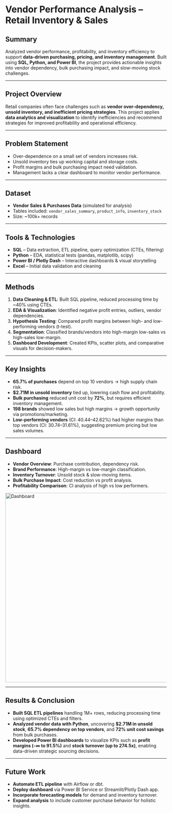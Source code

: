 #  Vendor Performance Analysis – Retail Inventory & Sales

##  Summary  
Analyzed vendor performance, profitability, and inventory efficiency to support **data-driven purchasing, pricing, and inventory management**. Built using **SQL, Python, and Power BI**, the project provides actionable insights into vendor dependency, bulk purchasing impact, and slow-moving stock challenges.

---

##  Project Overview  
Retail companies often face challenges such as **vendor over-dependency, unsold inventory, and inefficient pricing strategies**. This project applies **data analytics and visualization** to identify inefficiencies and recommend strategies for improved profitability and operational efficiency.

---

##  Problem Statement  
- Over-dependence on a small set of vendors increases risk.  
- Unsold inventory ties up working capital and storage costs.  
- Profit margins and bulk purchasing impact need validation.  
- Management lacks a clear dashboard to monitor vendor performance.  

---

##  Dataset  
- **Vendor Sales & Purchases Data** (simulated for analysis)  
- Tables included: `vendor_sales_summary`, `product_info`, `inventory_stock`  
- Size: ~100k+ records  

---

##  Tools & Technologies  
- **SQL** – Data extraction, ETL pipeline, query optimization (CTEs, filtering)  
- **Python** – EDA, statistical tests (pandas, matplotlib, scipy)  
- **Power BI / Plotly Dash** – Interactive dashboards & visual storytelling  
- **Excel** – Initial data validation and cleaning  

---

##  Methods  
1. **Data Cleaning & ETL**: Built SQL pipeline, reduced processing time by ~40% using CTEs.  
2. **EDA & Visualization**: Identified negative profit entries, outliers, vendor dependencies.  
3. **Hypothesis Testing**: Compared profit margins between high- and low-performing vendors (t-test).  
4. **Segmentation**: Classified brands/vendors into high-margin low-sales vs high-sales low-margin.  
5. **Dashboard Development**: Created KPIs, scatter plots, and comparative visuals for decision-makers.  

---

##  Key Insights  
- **65.7% of purchases** depend on top 10 vendors → high supply chain risk.  
- **$2.71M in unsold inventory** tied up, lowering cash flow and profitability.  
- **Bulk purchasing** reduced unit cost by **72%**, but requires efficient inventory management.  
- **198 brands** showed low sales but high margins → growth opportunity via promotions/marketing.  
- **Low-performing vendors** (CI: 40.44–42.62%) had higher margins than top vendors (CI: 30.74–31.61%), suggesting premium pricing but low sales volumes.  

---

##  Dashboard  
- **Vendor Overview**: Purchase contribution, dependency risk.  
- **Brand Performance**: High-margin vs low-margin classification.  
- **Inventory Turnover**: Unsold stock & slow-moving items.  
- **Bulk Purchase Impact**: Cost reduction vs profit analysis.  
- **Profitability Comparison**: CI analysis of high vs low performers.  

<img width="1024" height="592" alt="Dashboard" src="https://github.com/user-attachments/assets/a623969b-cf40-44b6-b4ac-c4b96e5ad9b2" />

---

##  Results & Conclusion
- **Built SQL ETL pipelines** handling 1M+ rows, reducing processing time using optimized CTEs and filters.  
- **Analyzed vendor data with Python**, uncovering **$2.71M in unsold stock**, **65.7% dependency on top vendors**, and **72%   unit cost savings** from bulk purchases.  
- **Developed Power BI dashboards** to visualize KPIs such as **profit margins (-∞ to 91.5%)** and **stock turnover (up to     274.5x)**, enabling data-driven strategic sourcing decisions.

---

##  Future Work
- **Automate ETL pipeline** with Airflow or dbt.  
- **Deploy dashboard** via Power BI Service or Streamlit/Plotly Dash app.  
- **Incorporate forecasting models** for demand and inventory turnover.  
- **Expand analysis** to include customer purchase behavior for holistic insights. 
